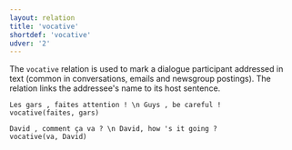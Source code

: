 ```yaml
---
layout: relation
title: 'vocative'
shortdef: 'vocative'
udver: '2'
---
```


The `vocative` relation is used to mark a dialogue participant addressed in text (common in conversations, emails and newsgroup postings). The relation links the addressee's name to its host sentence.

~~~ sdparse
Les gars , faites attention ! \n Guys , be careful !
vocative(faites, gars)
~~~

~~~ sdparse
David , comment ça va ? \n David, how 's it going ?
vocative(va, David)
~~~
<!-- Interlanguage links updated Čt lis 12 09:43:39 CET 2020 -->
